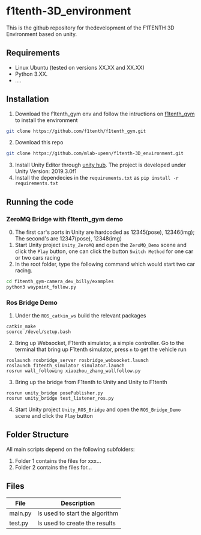 # f1tenth-3D_environment
This is the github repository for thedevelopment of the F1TENTH 3D Environment based on unity.

## Requirements
- Linux Ubuntu (tested on versions XX.XX and XX.XX)
- Python 3.XX.
- ....

## Installation
1. Download the f1tenth_gym env and follow the intructions on [f1tenth_gym](https://github.com/f1tenth/f1tenth_gym) to install the environment
```bash
git clone https://github.com/f1tenth/f1tenth_gym.git
```
2. Download this repo
```bash
git clone https://github.com/mlab-upenn/f1tenth-3D_environment.git
```
3. Install Unity Editor through [unity hub](https://docs.unity3d.com/Manual/GettingStartedInstallingHub.html). The project is developed under Unity Version: 2019.3.0f1
4. Install the dependecies in the `requirements.txt` as `pip install -r requirements.txt`



## Running the code
### ZeroMQ Bridge with f1tenth_gym demo
0. The first car's ports in Unity are hardcoded as 12345(pose), 12346(img); The second's are 12347(pose), 12348(img)
1. Start Unity project `Unity_ZeroMQ` and open the `ZeroMQ_Demo` scene and click the `Play` button, one can click the button `Switch Method` for one car or two cars racing
2. In the root folder, type the following command which would start two car racing.
```bash
cd f1tenth_gym-camera_dev_billy/examples
python3 waypoint_follow.py
```

### Ros Bridge Demo
1. Under the `ROS_catkin_ws` build the relevant packages
```
catkin_make
source /devel/setup.bash
```
2. Bring up Websocket, F1tenth simulator, a simple controller. Go to the terminal that bring up F1tenth simulator, press `n` to get the vehicle run
```
roslaunch rosbridge_server rosbridge_websocket.launch
roslaunch f1tenth_simulator simulator.launch
rosrun wall_following xiaozhou_zhang_wallfollow.py 
```
3. Bring up the bridge from F1tenth to Unity and Unity to F1tenth
```
rosrun unity_bridge posePublisher.py
rosrun unity_bridge test_listener_ros.py 
```
4. Start Unity project `Unity_ROS_Bridge` and open the `ROS_Bridge_Demo` scene and click the `Play` button




## Folder Structure

All main scripts depend on the following subfolders:

1. Folder 1 contains the files for xxx...
2. Folder 2 contains the files for...


## Files
| File | Description |
|----|----|
main.py   | Is used to start the algorithm
test.py | Is used to create the results
